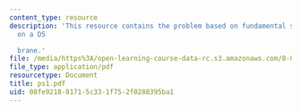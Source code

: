 ```yaml
---
content_type: resource
description: 'This resource contains the problem based on fundamental string ending
  on a D5

  brane.'
file: /media/https%3A/open-learning-course-data-rc.s3.amazonaws.com/8-871-selected-topics-in-theoretical-particle-physics-branes-and-gauge-theory-dynamics-fall-2004/08fe921881715c331f752f0288395ba1_ps1.pdf
file_type: application/pdf
resourcetype: Document
title: ps1.pdf
uid: 08fe9218-8171-5c33-1f75-2f0288395ba1
---
```

